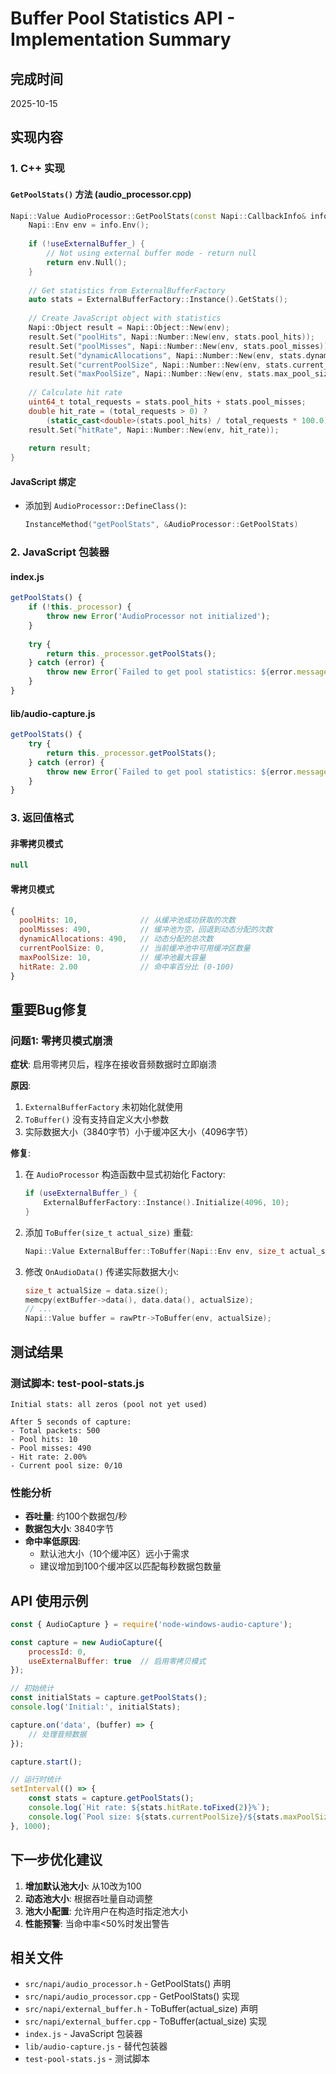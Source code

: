 # Buffer Pool Statistics API - Implementation Summary

## 完成时间
2025-10-15

## 实现内容

### 1. C++ 实现

#### `GetPoolStats()` 方法 (audio_processor.cpp)
```cpp
Napi::Value AudioProcessor::GetPoolStats(const Napi::CallbackInfo& info) {
    Napi::Env env = info.Env();
    
    if (!useExternalBuffer_) {
        // Not using external buffer mode - return null
        return env.Null();
    }
    
    // Get statistics from ExternalBufferFactory
    auto stats = ExternalBufferFactory::Instance().GetStats();
    
    // Create JavaScript object with statistics
    Napi::Object result = Napi::Object::New(env);
    result.Set("poolHits", Napi::Number::New(env, stats.pool_hits));
    result.Set("poolMisses", Napi::Number::New(env, stats.pool_misses));
    result.Set("dynamicAllocations", Napi::Number::New(env, stats.dynamic_allocations));
    result.Set("currentPoolSize", Napi::Number::New(env, stats.current_pool_size));
    result.Set("maxPoolSize", Napi::Number::New(env, stats.max_pool_size));
    
    // Calculate hit rate
    uint64_t total_requests = stats.pool_hits + stats.pool_misses;
    double hit_rate = (total_requests > 0) ? 
        (static_cast<double>(stats.pool_hits) / total_requests * 100.0) : 0.0;
    result.Set("hitRate", Napi::Number::New(env, hit_rate));
    
    return result;
}
```

#### JavaScript 绑定
- 添加到 `AudioProcessor::DefineClass()`:
  ```cpp
  InstanceMethod("getPoolStats", &AudioProcessor::GetPoolStats)
  ```

### 2. JavaScript 包装器

#### index.js
```javascript
getPoolStats() {
    if (!this._processor) {
        throw new Error('AudioProcessor not initialized');
    }
    
    try {
        return this._processor.getPoolStats();
    } catch (error) {
        throw new Error(`Failed to get pool statistics: ${error.message}`);
    }
}
```

#### lib/audio-capture.js
```javascript
getPoolStats() {
    try {
        return this._processor.getPoolStats();
    } catch (error) {
        throw new Error(`Failed to get pool statistics: ${error.message}`);
    }
}
```

### 3. 返回值格式

#### 非零拷贝模式
```javascript
null
```

#### 零拷贝模式
```javascript
{
  poolHits: 10,              // 从缓冲池成功获取的次数
  poolMisses: 490,           // 缓冲池为空，回退到动态分配的次数
  dynamicAllocations: 490,   // 动态分配的总次数
  currentPoolSize: 0,        // 当前缓冲池中可用缓冲区数量
  maxPoolSize: 10,           // 缓冲池最大容量
  hitRate: 2.00              // 命中率百分比 (0-100)
}
```

## 重要Bug修复

### 问题1: 零拷贝模式崩溃
**症状**: 启用零拷贝后，程序在接收音频数据时立即崩溃

**原因**: 
1. `ExternalBufferFactory` 未初始化就使用
2. `ToBuffer()` 没有支持自定义大小参数
3. 实际数据大小（3840字节）小于缓冲区大小（4096字节）

**修复**:
1. 在 `AudioProcessor` 构造函数中显式初始化 Factory:
   ```cpp
   if (useExternalBuffer_) {
       ExternalBufferFactory::Instance().Initialize(4096, 10);
   }
   ```

2. 添加 `ToBuffer(size_t actual_size)` 重载:
   ```cpp
   Napi::Value ExternalBuffer::ToBuffer(Napi::Env env, size_t actual_size)
   ```

3. 修改 `OnAudioData()` 传递实际数据大小:
   ```cpp
   size_t actualSize = data.size();
   memcpy(extBuffer->data(), data.data(), actualSize);
   // ...
   Napi::Value buffer = rawPtr->ToBuffer(env, actualSize);
   ```

## 测试结果

### 测试脚本: test-pool-stats.js
```
Initial stats: all zeros (pool not yet used)

After 5 seconds of capture:
- Total packets: 500
- Pool hits: 10
- Pool misses: 490
- Hit rate: 2.00%
- Current pool size: 0/10
```

### 性能分析
- **吞吐量**: 约100个数据包/秒
- **数据包大小**: 3840字节
- **命中率低原因**: 
  - 默认池大小（10个缓冲区）远小于需求
  - 建议增加到100个缓冲区以匹配每秒数据包数量

## API 使用示例

```javascript
const { AudioCapture } = require('node-windows-audio-capture');

const capture = new AudioCapture({
    processId: 0,
    useExternalBuffer: true  // 启用零拷贝模式
});

// 初始统计
const initialStats = capture.getPoolStats();
console.log('Initial:', initialStats);

capture.on('data', (buffer) => {
    // 处理音频数据
});

capture.start();

// 运行时统计
setInterval(() => {
    const stats = capture.getPoolStats();
    console.log(`Hit rate: ${stats.hitRate.toFixed(2)}%`);
    console.log(`Pool size: ${stats.currentPoolSize}/${stats.maxPoolSize}`);
}, 1000);
```

## 下一步优化建议

1. **增加默认池大小**: 从10改为100
2. **动态池大小**: 根据吞吐量自动调整
3. **池大小配置**: 允许用户在构造时指定池大小
4. **性能预警**: 当命中率<50%时发出警告

## 相关文件

- `src/napi/audio_processor.h` - GetPoolStats() 声明
- `src/napi/audio_processor.cpp` - GetPoolStats() 实现
- `src/napi/external_buffer.h` - ToBuffer(actual_size) 声明
- `src/napi/external_buffer.cpp` - ToBuffer(actual_size) 实现
- `index.js` - JavaScript 包装器
- `lib/audio-capture.js` - 替代包装器
- `test-pool-stats.js` - 测试脚本
